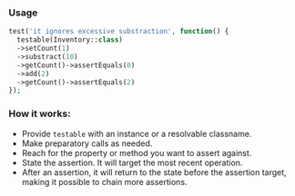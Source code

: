 ### Usage

```php
test('it ignores excessive substraction', function() {
  testable(Inventory::class)
  ->setCount(1)
  ->substract(10)
  ->getCount()->assertEquals(0)
  ->add(2)
  ->getCount()->assertEquals(2)
});
```
### How it works:

* Provide `testable` with an instance or a resolvable classname.
* Make preparatory calls as needed.
* Reach for the property or method you want to assert against.
* State the assertion. It will target the most recent operation.
* After an assertion, it will return to the state before the assertion target, making it possible to chain more assertions.

